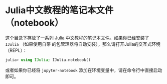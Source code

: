 # Julia中文教程的笔记本文件（notebook）

这个目录下存放了一系列 Julia 中文教程的笔记本文件。如果你已经安装了 `IJulia` （如果使用自带
的包管理器将自动安装），那么请打开Julia的交互式环境（REPL）：

```julia
julia> using IJulia; IJulia.notebook()
```

或者如果你已经将 `jupyter-notebook` 添加在环境变量中，请在命令行中直接启动即可。

